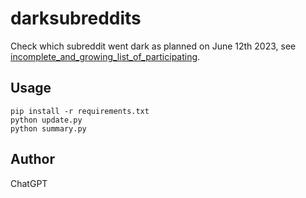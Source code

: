# darksubreddits

Check which subreddit went dark as planned on June 12th 2023, see [incomplete_and_growing_list_of_participating](https://old.reddit.com/r/ModCoord/comments/1401qw5/incomplete_and_growing_list_of_participating/).

## Usage

```shell
pip install -r requirements.txt
python update.py
python summary.py
```

## Author

ChatGPT
